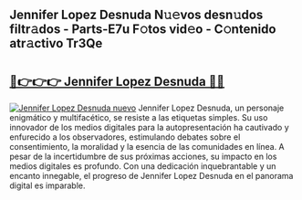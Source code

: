 ## Jennifer Lopez  Desnuda N𝚞𝚎vos desn𝚞dos filtr𝚊dos - Parts-E7u F𝚘tos vid𝚎o - C𝚘ntenido atr𝚊ctivo Tr3Qe

# <h2><a href="http://mb43tc.tromn.icu/?c=Jennifer+Lopez++Desnuda">🔗👉👉👉 Jennifer Lopez  Desnuda 🔗🔗</a></h2>

[![Jennifer Lopez  Desnuda nuevo](https://i.imgur.com/pEAQMta.gif)](http://mb43tc.tromn.icu/?c=Jennifer+Lopez++Desnuda)
Jennifer Lopez  Desnuda, un personaje enigmático y multifacético, se resiste a las etiquetas simples. Su uso innovador de los medios digitales para la autopresentación ha cautivado y enfurecido a los observadores, estimulando debates sobre el consentimiento, la moralidad y la esencia de las comunidades en línea. A pesar de la incertidumbre de sus próximas acciones, su impacto en los medios digitales es profundo. Con una dedicación inquebrantable y un encanto innegable, el progreso de Jennifer Lopez  Desnuda en el panorama digital es imparable.
